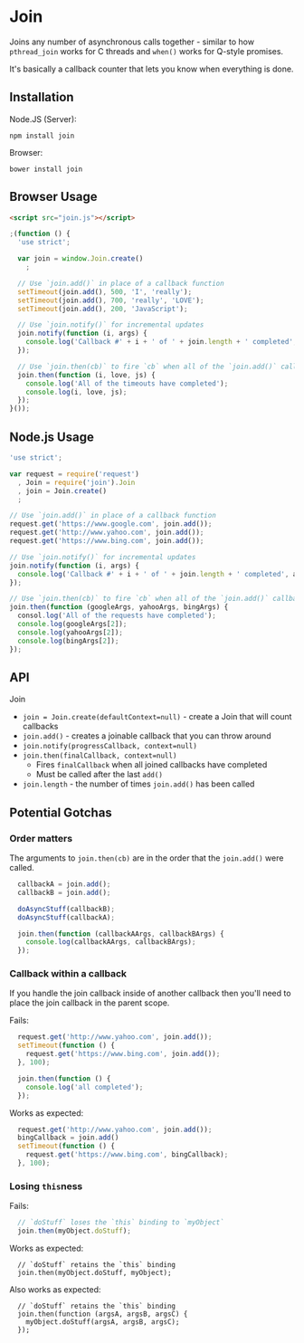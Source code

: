 Join
===

Joins any number of asynchronous calls together -
similar to how `pthread_join` works for C threads
and `when()` works for Q-style promises.

It's basically a callback counter that lets you know when everything is done.

Installation
---

Node.JS (Server):

    npm install join

Browser:

    bower install join

Browser Usage
---

```html
<script src="join.js"></script>
```

```javascript
;(function () {
  'use strict';

  var join = window.Join.create()
    ;

  // Use `join.add()` in place of a callback function
  setTimeout(join.add(), 500, 'I', 'really');
  setTimeout(join.add(), 700, 'really', 'LOVE');
  setTimeout(join.add(), 200, 'JavaScript');

  // Use `join.notify()` for incremental updates
  join.notify(function (i, args) {
    console.log('Callback #' + i + ' of ' + join.length + ' completed', args);
  });

  // Use `join.then(cb)` to fire `cb` when all of the `join.add()` callbacks have been called.
  join.then(function (i, love, js) {
    console.log('All of the timeouts have completed');
    console.log(i, love, js);
  });
}());

```

Node.js Usage
---

```javascript
'use strict';

var request = require('request')
  , Join = require('join').Join
  , join = Join.create()
  ;

// Use `join.add()` in place of a callback function
request.get('https://www.google.com', join.add());
request.get('http://www.yahoo.com', join.add());
request.get('https://www.bing.com', join.add());

// Use `join.notify()` for incremental updates
join.notify(function (i, args) {
  console.log('Callback #' + i + ' of ' + join.length + ' completed', args);
});

// Use `join.then(cb)` to fire `cb` when all of the `join.add()` callbacks have been called.
join.then(function (googleArgs, yahooArgs, bingArgs) {
  consol.log('All of the requests have completed');
  console.log(googleArgs[2]);
  console.log(yahooArgs[2]);
  console.log(bingArgs[2]);
});
```

API
---

Join

  * `join = Join.create(defaultContext=null)` - create a Join that will count callbacks
  * `join.add()` - creates a joinable callback that you can throw around
  * `join.notify(progressCallback, context=null)`
  * `join.then(finalCallback, context=null)`
    * Fires `finalCallback` when all joined callbacks have completed
    * Must be called after the last `add()`
  * `join.length` - the number of times `join.add()` has been called

Potential Gotchas
---

### Order matters

The arguments to `join.then(cb)` are in the order that the `join.add()` were called.

```javascript
  callbackA = join.add();
  callbackB = join.add();

  doAsyncStuff(callbackB);
  doAsyncStuff(callbackA);

  join.then(function (callbackAArgs, callbackBArgs) {
    console.log(callbackAArgs, callbackBArgs);
  });
```

### Callback within a callback

If you handle the join callback inside of another callback
then you'll need to place the join callback in the parent scope.

Fails:
```javascript
  request.get('http://www.yahoo.com', join.add());
  setTimeout(function () {
    request.get('https://www.bing.com', join.add());
  }, 100);

  join.then(function () {
    console.log('all completed');
  });
```


Works as expected:
```javascript
  request.get('http://www.yahoo.com', join.add());
  bingCallback = join.add()
  setTimeout(function () {
    request.get('https://www.bing.com', bingCallback);
  }, 100);
```

### Losing `this`ness

Fails:
```javascript
  // `doStuff` loses the `this` binding to `myObject`
  join.then(myObject.doStuff);
```

Works as expected:
```
  // `doStuff` retains the `this` binding
  join.then(myObject.doStuff, myObject);
```

Also works as expected:
```
  // `doStuff` retains the `this` binding
  join.then(function (argsA, argsB, argsC) {
    myObject.doStuff(argsA, argsB, argsC);
  });
```
